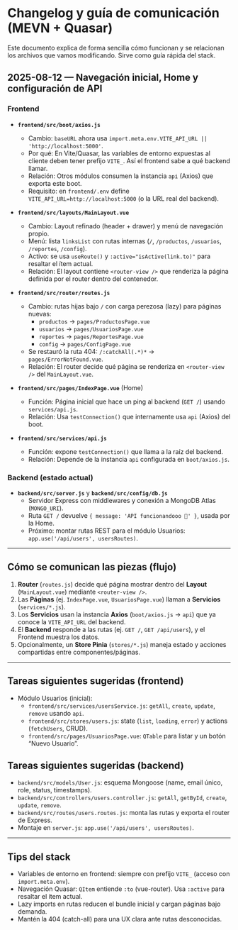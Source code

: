 # Changelog y guía de comunicación (MEVN + Quasar)

Este documento explica de forma sencilla cómo funcionan y se relacionan los archivos que vamos modificando. Sirve como guía rápida del stack.

## 2025-08-12 — Navegación inicial, Home y configuración de API

### Frontend

- **`frontend/src/boot/axios.js`**
  - Cambio: `baseURL` ahora usa `import.meta.env.VITE_API_URL || 'http://localhost:5000'`.
  - Por qué: En Vite/Quasar, las variables de entorno expuestas al cliente deben tener prefijo `VITE_`. Así el frontend sabe a qué backend llamar.
  - Relación: Otros módulos consumen la instancia `api` (Axios) que exporta este boot.
  - Requisito: en `frontend/.env` define `VITE_API_URL=http://localhost:5000` (o la URL real del backend).

- **`frontend/src/layouts/MainLayout.vue`**
  - Cambio: Layout refinado (header + drawer) y menú de navegación propio.
  - Menú: lista `linksList` con rutas internas (`/`, `/productos`, `/usuarios`, `/reportes`, `/config`).
  - Activo: se usa `useRoute()` y `:active="isActive(link.to)"` para resaltar el ítem actual.
  - Relación: El layout contiene `<router-view />` que renderiza la página definida por el router dentro del contenedor.

- **`frontend/src/router/routes.js`**
  - Cambio: rutas hijas bajo `/` con carga perezosa (lazy) para páginas nuevas:
    - `productos` → `pages/ProductosPage.vue`
    - `usuarios` → `pages/UsuariosPage.vue`
    - `reportes` → `pages/ReportesPage.vue`
    - `config` → `pages/ConfigPage.vue`
  - Se restauró la ruta 404: `/:catchAll(.*)*` → `pages/ErrorNotFound.vue`.
  - Relación: El router decide qué página se renderiza en `<router-view />` del `MainLayout.vue`.

- **`frontend/src/pages/IndexPage.vue`** (Home)
  - Función: Página inicial que hace un ping al backend (`GET /`) usando `services/api.js`.
  - Relación: Usa `testConnection()` que internamente usa `api` (Axios) del boot.

- **`frontend/src/services/api.js`**
  - Función: expone `testConnection()` que llama a la raíz del backend.
  - Relación: Depende de la instancia `api` configurada en `boot/axios.js`.

### Backend (estado actual)

- **`backend/src/server.js`** y **`backend/src/config/db.js`**
  - Servidor Express con middlewares y conexión a MongoDB Atlas (`MONGO_URI`).
  - Ruta `GET /` devuelve `{ message: 'API funcionandooo 🚀' }`, usada por la Home.
  - Próximo: montar rutas REST para el módulo Usuarios: `app.use('/api/users', usersRoutes)`.

---

## Cómo se comunican las piezas (flujo)

1. **Router** (`routes.js`) decide qué página mostrar dentro del **Layout** (`MainLayout.vue`) mediante `<router-view />`.
2. Las **Páginas** (ej. `IndexPage.vue`, `UsuariosPage.vue`) llaman a **Servicios** (`services/*.js`).
3. Los **Servicios** usan la instancia **Axios** (`boot/axios.js` → `api`) que ya conoce la `VITE_API_URL` del backend.
4. El **Backend** responde a las rutas (ej. `GET /`, `GET /api/users`), y el Frontend muestra los datos.
5. Opcionalmente, un **Store Pinia** (`stores/*.js`) maneja estado y acciones compartidas entre componentes/páginas.

---

## Tareas siguientes sugeridas (frontend)

- Módulo Usuarios (inicial):
  - `frontend/src/services/usersService.js`: `getAll`, `create`, `update`, `remove` usando `api`.
  - `frontend/src/stores/users.js`: state (`list`, `loading`, `error`) y actions (`fetchUsers`, CRUD).
  - `frontend/src/pages/UsuariosPage.vue`: `QTable` para listar y un botón “Nuevo Usuario”.

## Tareas siguientes sugeridas (backend)

- `backend/src/models/User.js`: esquema Mongoose (name, email único, role, status, timestamps).
- `backend/src/controllers/users.controller.js`: `getAll`, `getById`, `create`, `update`, `remove`.
- `backend/src/routes/users.routes.js`: monta las rutas y exporta el router de Express.
- Montaje en `server.js`: `app.use('/api/users', usersRoutes)`.

---

## Tips del stack

- Variables de entorno en frontend: siempre con prefijo `VITE_` (acceso con `import.meta.env`).
- Navegación Quasar: `QItem` entiende `:to` (vue-router). Usa `:active` para resaltar el ítem actual.
- Lazy imports en rutas reducen el bundle inicial y cargan páginas bajo demanda.
- Mantén la 404 (catch-all) para una UX clara ante rutas desconocidas.